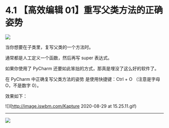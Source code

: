 # 4.1 【高效编辑 01】重写父类方法的正确姿势

![](http://image.iswbm.com/20200804124133.png)

当你想要在子类里，复写父类的一个方法时。

通常都是人工定义一个函数，然后再写 super 表达式。

如果你使用了 PyCharm 还要如此笨拙的方式，那真是埋没了这么好的软件了。

在 PyCharm 中正确复写父类方法的姿势 是使用快捷键：Ctrl + O （注意是字母 O，不是数字 0）。

效果如下：

![](http://image.iswbm.com/Kapture 2020-08-29 at 15.25.11.gif)





---

![](http://image.iswbm.com/20200607174235.png)